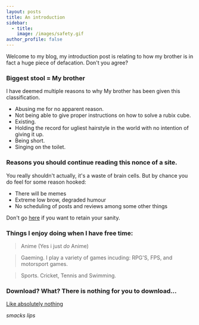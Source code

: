 ```yaml
---
layout: posts
title: An introduction
sidebar:
  - title: 
    image: /images/safety.gif
author_profile: false
---
```

Welcome to my blog, my introduction post is relating to how my brother is in fact a huge piece of defacation. Don't you agree?

### Biggest stool = My brother

I have deemed multiple reasons to why My brother has been given this classification.

* Abusing me for no apparent reason.
* Not being able to give proper instructions on how to solve a rubix cube.
* Existing.
* Holding the record for ugliest hairstyle in the world with no intention of giving it up.
* Being short.
* Singing on the toilet.


### Reasons you should continue reading this nonce of a site.

You really shouldn't actually, it's a waste of brain cells. But by chance you do feel for some reason hooked:

* There will be memes 
* Extreme low brow, degraded humour 
* No scheduling of posts and reviews among some other things

Don't go [here](https://www.reddit.com/) if you want to retain your sanity.

### Things I enjoy doing when I have free time:
>Anime (Yes i just *do* Anime)

>Gaeming. I play a variety of games incuding: RPG'S, FPS, and motorsport games.

>Sports. Cricket, Tennis and Swimming.

### Download? What? There is nothing for you to download...

[Like absolutely nothing](https://www.youtube.com/watch?v=dQw4w9WgXcQ)

*smacks lips*


